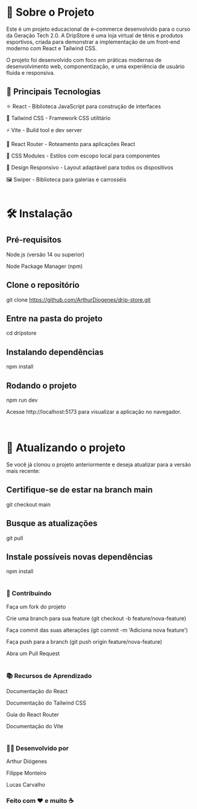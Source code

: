 # 📝 Sobre o Projeto

Este é um projeto educacional de e-commerce desenvolvido para o curso da Geração Tech 2.0. A DripStore é uma loja virtual de tênis e produtos esportivos, criada para demonstrar a implementação de um front-end moderno com React e Tailwind CSS.

O projeto foi desenvolvido com foco em práticas modernas de desenvolvimento web, componentização, e uma experiência de usuário fluida e responsiva.


## 🚀 Principais Tecnologias

⚛️ React - Biblioteca JavaScript para construção de interfaces

🎨 Tailwind CSS - Framework CSS utilitário

⚡ Vite - Build tool e dev server

🧭 React Router - Roteamento para aplicações React

💅 CSS Modules - Estilos com escopo local para componentes

📱 Design Responsivo - Layout adaptável para todos os dispositivos

🖼️ Swiper - Biblioteca para galerias e carrosséis
<br>
<br>

# 🛠️ Instalação

## Pré-requisitos

Node.js (versão 14 ou superior)

Node Package Manager (npm)

## Clone o repositório

git clone https://github.com/ArthurDiogenes/drip-store.git

## Entre na pasta do projeto

cd dripstore

## Instalando dependências

npm install

## Rodando o projeto

npm run dev

Acesse http://localhost:5173 para visualizar a aplicação no navegador.

<br>

# 🔄 Atualizando o projeto

Se você já clonou o projeto anteriormente e deseja atualizar para a versão mais recente:

## Certifique-se de estar na branch main

git checkout main

## Busque as atualizações

git pull

## Instale possíveis novas dependências

npm install
<br>
<br>
### 🤝 Contribuindo

Faça um fork do projeto

Crie uma branch para sua feature (git checkout -b feature/nova-feature)

Faça commit das suas alterações (git commit -m 'Adiciona nova feature')

Faça push para a branch (git push origin feature/nova-feature)

Abra um Pull Request
<br>
<br>
### 📚 Recursos de Aprendizado

Documentação do React

Documentação do Tailwind CSS

Guia do React Router

Documentação do Vite
<br>
<br>
### 👨‍💻 Desenvolvido por

Arthur Diógenes

Filippe Monteiro

Lucas Carvalho

### Feito com ❤️ e muito ☕
